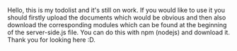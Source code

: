 Hello, this is my todolist and it's still on work. If you would like to use it you should firstly upload the documents which would be obvious and then also download the corresponding modules which can be found at the beginning of the server-side.js file. You can do this with npm (nodejs) and download it. Thank you for looking here :D.
